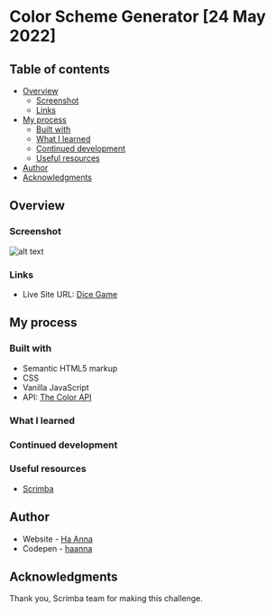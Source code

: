 # Color Scheme Generator [24 May 2022]

## Table of contents

- [Overview](#overview)
  - [Screenshot](#screenshot)
  - [Links](#links)
- [My process](#my-process)
  - [Built with](#built-with)
  - [What I learned](#what-i-learned)
  - [Continued development](#continued-development)
  - [Useful resources](#useful-resources)
- [Author](#author)
- [Acknowledgments](#acknowledgments)

## Overview

### Screenshot

![alt text](./gif_dicegame.gif)

### Links

- Live Site URL: [Dice Game](https://its-haanna.github.io/Scrimba_Projects/Dice_game/)

## My process

### Built with

- Semantic HTML5 markup
- CSS
- Vanilla JavaScript
- API: [The Color API](https://www.thecolorapi.com/)

### What I learned

### Continued development

### Useful resources

- [Scrimba](https://www.scrimba.com)

## Author

- Website - [Ha Anna](https://haanna.com)
- Codepen - [haanna](https://codepen.io/haanna)

## Acknowledgments

Thank you, Scrimba team for making this challenge.
